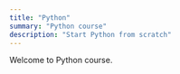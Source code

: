 ```yaml
---
title: "Python"
summary: "Python course"
description: "Start Python from scratch"
---
```


Welcome to Python course.
